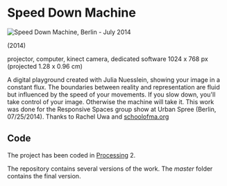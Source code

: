 # Speed Down Machine

![Speed Down Machine, Berlin - July 2014](/doc/IMG_1291.jpg?raw=true "Speed Down Machine, Berlin - July 2014")

(2014)

projector, computer, kinect camera, dedicated software
1024 x 768 px (projected 1.28 x 0.96 cm) 

A digital playground created with Julia Nuesslein, showing your image in a constant flux. The boundaries between reality and representation are fluid but influenced by the speed of your movements. If you slow down, you'll take control of your image. Otherwise the machine will take it. 
This work was done for the Responsive Spaces group show at Urban Spree (Berlin, 07/25/2014). Thanks to Rachel Uwa and [schoolofma.org](http://schoolofma.org/)


## Code

The project has been coded in [Processing](http://www.processing.org/) 2.

The repository contains several versions of the work. The *master* folder contains the final version.
